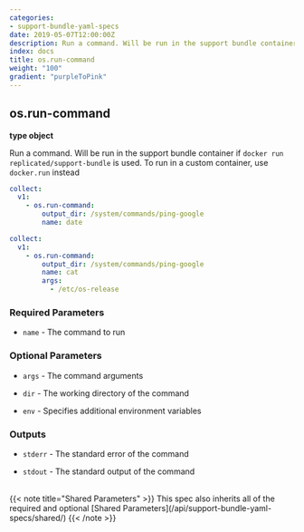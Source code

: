 ```yaml
---
categories:
- support-bundle-yaml-specs
date: 2019-05-07T12:00:00Z
description: Run a command. Will be run in the support bundle container if `docker run replicated/support-bundle` is used. To run in a custom container, use `docker.run` instead
index: docs
title: os.run-command
weight: "100"
gradient: "purpleToPink"
---
```


## os.run-command

**type object**

Run a command. Will be run in the support bundle container if `docker run replicated/support-bundle` is used. To run in a custom container, use `docker.run` instead


```yaml
collect:
  v1:
    - os.run-command:
        output_dir: /system/commands/ping-google
        name: date
```

```yaml
collect:
  v1:
    - os.run-command:
        output_dir: /system/commands/ping-google
        name: cat
        args:
          - /etc/os-release
```


### Required Parameters


- `name` - The command to run



### Optional Parameters


- `args` - The command arguments


- `dir` - The working directory of the command


- `env` - Specifies additional environment variables



### Outputs

    
- `stderr` - The standard error of the command

- `stdout` - The standard output of the command


<br>
{{< note title="Shared Parameters" >}}
This spec also inherits all of the required and optional [Shared Parameters](/api/support-bundle-yaml-specs/shared/)
{{< /note >}}

  